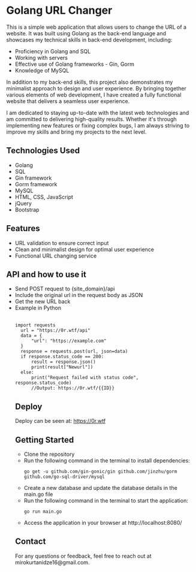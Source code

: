 <h1>Golang URL Changer</h1>
<p>This is a simple web application that allows users to change the URL of a website. It was built using Golang as the back-end language and showcases my technical skills in back-end development, including:</p>
<ul>
  <li>Proficiency in Golang and SQL</li>
  <li>Working with servers</li>
  <li>Effective use of Golang frameworks - Gin, Gorm</li>
  <li>Knowledge of MySQL</li>
</ul>
<p>In addition to my back-end skills, this project also demonstrates my minimalist approach to design and user experience. By bringing together various elements of web development, I have created a fully functional website that delivers a seamless user experience.</p>
<p>I am dedicated to staying up-to-date with the latest web technologies and am committed to delivering high-quality results. Whether it's through implementing new features or fixing complex bugs, I am always striving to improve my skills and bring my projects to the next level.</p>
<h2>Technologies Used</h2>
<ul>
  <li>Golang</li>
  <li>SQL</li>
  <li>Gin framework</li>
  <li>Gorm framework</li>
  <li>MySQL</li>
  <li>HTML, CSS, JavaScript</li>
  <li>jQuery</li>
  <li>Bootstrap</li>
</ul>
<h2>Features</h2>
<ul>
  <li>URL validation to ensure correct input</li>
  <li>Clean and minimalist design for optimal user experience</li>
  <li>Functional URL changing service</li>
</ul>
<h2>API and how to use it</h2>
<ul>
<li>Send POST request to {site_domain}/api</li>
<li>Include the original url in the request body as JSON</li>
<li>Get the new URL back </li>
<li>Example in Python</li><br>
<pre><code>import requests
  url = "https://0r.wtf/api"
  data = {
      "url": "https://example.com"
  }
  response = requests.post(url, json=data)
  if response.status_code == 200:
      result = response.json()
      print(result["Newurl"])
  else:
      print("Request failed with status code", response.status_code)
      //Output: https://0r.wtf/{{ID}}</code></pre>
   
<h2>Deploy</h2>
Deploy can be seen at: <a href="https://0r.wtf" target="_blank">https://0r.wtf</a>

<h2>Getting Started</h2>
<ul>
  <li>Clone the repository</li>
  <li>Run the following command in the terminal to install dependencies:<br>
    <pre><code>go get -u github.com/gin-gonic/gin github.com/jinzhu/gorm github.com/go-sql-driver/mysql</code></pre>
  </li>
  <li>Create a new database and update the database details in the main.go file</li>
  <li>Run the following command in the terminal to start the application:<br>
    <pre><code>go run main.go</code></pre>
  </li>
  <li>Access the application in your browser at http://localhost:8080/</li>
</ul>
<h2>Contact</h2>
For any questions or feedback, feel free to reach out at mirokurtanidze16@gmail.com.
